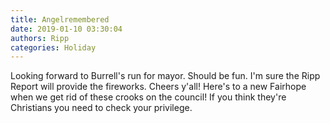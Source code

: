 ```yaml
---
title: Angelremembered
date: 2019-01-10 03:30:04
authors: Ripp
categories: Holiday
---
```


 Looking forward to Burrell's run for mayor.
Should be fun. I'm sure the Ripp Report will provide the fireworks.
Cheers y'all! Here's to a new Fairhope when we get rid of these crooks on the council!
If you think they're Christians you need to check your privilege.